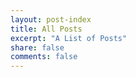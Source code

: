 ```yaml
---
layout: post-index
title: All Posts
excerpt: "A List of Posts"
share: false
comments: false
---
```

